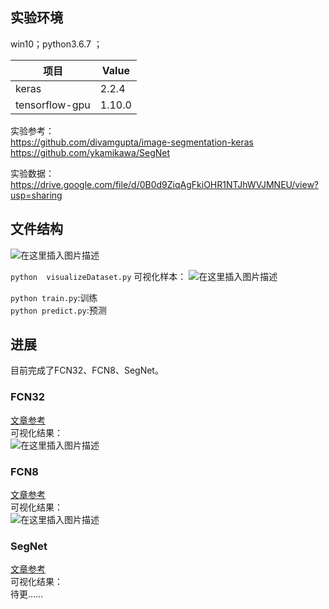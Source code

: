 ## 实验环境
win10；python3.6.7 ；
  
项目     | Value
-------- | -----
keras | 2.2.4  
tensorflow-gpu | 1.10.0

实验参考：  
https://github.com/divamgupta/image-segmentation-keras  
https://github.com/ykamikawa/SegNet  
  
实验数据：  
https://drive.google.com/file/d/0B0d9ZiqAgFkiOHR1NTJhWVJMNEU/view?usp=sharing

## 文件结构  
![在这里插入图片描述](https://img-blog.csdnimg.cn/20181218212010847.png?x-oss-process=image/watermark,type_ZmFuZ3poZW5naGVpdGk,shadow_10,text_aHR0cHM6Ly9ibG9nLmNzZG4ubmV0L25pbWExOTk0,size_16,color_FFFFFF,t_70)

`python  visualizeDataset.py` 可视化样本：
![在这里插入图片描述](https://img-blog.csdnimg.cn/20181113165336706.png?x-oss-process=image/watermark,type_ZmFuZ3poZW5naGVpdGk,shadow_10,text_aHR0cHM6Ly9ibG9nLmNzZG4ubmV0L25pbWExOTk0,size_16,color_FFFFFF,t_70)

`python train.py`:训练  
`python predict.py`:预测

## 进展

目前完成了FCN32、FCN8、SegNet。

### FCN32

[文章参考](https://blog.csdn.net/nima1994/article/details/84031759)  
可视化结果：  
![在这里插入图片描述](https://img-blog.csdnimg.cn/2018111410255134.png?x-oss-process=image/watermark,type_ZmFuZ3poZW5naGVpdGk,shadow_10,text_aHR0cHM6Ly9ibG9nLmNzZG4ubmV0L25pbWExOTk0,size_16,color_FFFFFF,t_70)

### FCN8

[文章参考](https://blog.csdn.net/nima1994/article/details/84062253)  
可视化结果：  
![在这里插入图片描述](https://img-blog.csdnimg.cn/20181114103306961.png?x-oss-process=image/watermark,type_ZmFuZ3poZW5naGVpdGk,shadow_10,text_aHR0cHM6Ly9ibG9nLmNzZG4ubmV0L25pbWExOTk0,size_16,color_FFFFFF,t_70)


### SegNet
[文章参考](https://blog.csdn.net/nima1994/article/details/85079510)  
可视化结果：  
待更……
